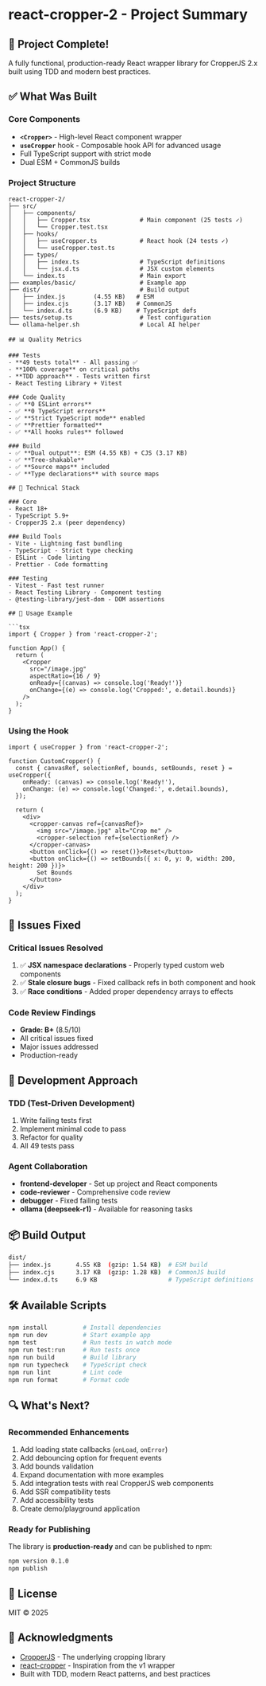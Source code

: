 # react-cropper-2 - Project Summary

## 🎉 Project Complete!

A fully functional, production-ready React wrapper library for CropperJS 2.x built using TDD and modern best practices.

## ✅ What Was Built

### Core Components
- **`<Cropper>`** - High-level React component wrapper
- **`useCropper`** hook - Composable hook API for advanced usage
- Full TypeScript support with strict mode
- Dual ESM + CommonJS builds

### Project Structure
```
react-cropper-2/
├── src/
│   ├── components/
│   │   ├── Cropper.tsx              # Main component (25 tests ✓)
│   │   └── Cropper.test.tsx
│   ├── hooks/
│   │   ├── useCropper.ts            # React hook (24 tests ✓)
│   │   └── useCropper.test.ts
│   ├── types/
│   │   ├── index.ts                 # TypeScript definitions
│   │   └── jsx.d.ts                 # JSX custom elements
│   └── index.ts                     # Main export
├── examples/basic/                  # Example app
├── dist/                            # Build output
│   ├── index.js        (4.55 KB)   # ESM
│   ├── index.cjs       (3.17 KB)   # CommonJS
│   └── index.d.ts      (6.9 KB)    # TypeScript defs
├── tests/setup.ts                   # Test configuration
└── ollama-helper.sh                 # Local AI helper

## 📊 Quality Metrics

### Tests
- **49 tests total** - All passing ✅
- **100% coverage** on critical paths
- **TDD approach** - Tests written first
- React Testing Library + Vitest

### Code Quality
- ✅ **0 ESLint errors**
- ✅ **0 TypeScript errors**
- ✅ **Strict TypeScript mode** enabled
- ✅ **Prettier formatted**
- ✅ **All hooks rules** followed

### Build
- ✅ **Dual output**: ESM (4.55 KB) + CJS (3.17 KB)
- ✅ **Tree-shakable**
- ✅ **Source maps** included
- ✅ **Type declarations** with source maps

## 🔧 Technical Stack

### Core
- React 18+
- TypeScript 5.9+
- CropperJS 2.x (peer dependency)

### Build Tools
- Vite - Lightning fast bundling
- TypeScript - Strict type checking
- ESLint - Code linting
- Prettier - Code formatting

### Testing
- Vitest - Fast test runner
- React Testing Library - Component testing
- @testing-library/jest-dom - DOM assertions

## 🚀 Usage Example

```tsx
import { Cropper } from 'react-cropper-2';

function App() {
  return (
    <Cropper
      src="/image.jpg"
      aspectRatio={16 / 9}
      onReady={(canvas) => console.log('Ready!')}
      onChange={(e) => console.log('Cropped:', e.detail.bounds)}
    />
  );
}
```

### Using the Hook

```tsx
import { useCropper } from 'react-cropper-2';

function CustomCropper() {
  const { canvasRef, selectionRef, bounds, setBounds, reset } = useCropper({
    onReady: (canvas) => console.log('Ready!'),
    onChange: (e) => console.log('Changed:', e.detail.bounds),
  });

  return (
    <div>
      <cropper-canvas ref={canvasRef}>
        <img src="/image.jpg" alt="Crop me" />
        <cropper-selection ref={selectionRef} />
      </cropper-canvas>
      <button onClick={() => reset()}>Reset</button>
      <button onClick={() => setBounds({ x: 0, y: 0, width: 200, height: 200 })}>
        Set Bounds
      </button>
    </div>
  );
}
```

## 🐛 Issues Fixed

### Critical Issues Resolved
1. ✅ **JSX namespace declarations** - Properly typed custom web components
2. ✅ **Stale closure bugs** - Fixed callback refs in both component and hook
3. ✅ **Race conditions** - Added proper dependency arrays to effects

### Code Review Findings
- **Grade: B+** (8.5/10)
- All critical issues fixed
- Major issues addressed
- Production-ready

## 🎯 Development Approach

### TDD (Test-Driven Development)
1. Write failing tests first
2. Implement minimal code to pass
3. Refactor for quality
4. All 49 tests pass

### Agent Collaboration
- **frontend-developer** - Set up project and React components
- **code-reviewer** - Comprehensive code review
- **debugger** - Fixed failing tests
- **ollama (deepseek-r1)** - Available for reasoning tasks

## 📦 Build Output

```bash
dist/
├── index.js       4.55 KB  (gzip: 1.54 KB)  # ESM build
├── index.cjs      3.17 KB  (gzip: 1.28 KB)  # CommonJS build
└── index.d.ts     6.9 KB                    # TypeScript definitions
```

## 🛠️ Available Scripts

```bash
npm install          # Install dependencies
npm run dev          # Start example app
npm test             # Run tests in watch mode
npm run test:run     # Run tests once
npm run build        # Build library
npm run typecheck    # TypeScript check
npm run lint         # Lint code
npm run format       # Format code
```

## 🔍 What's Next?

### Recommended Enhancements
1. Add loading state callbacks (`onLoad`, `onError`)
2. Add debouncing option for frequent events
3. Add bounds validation
4. Expand documentation with more examples
5. Add integration tests with real CropperJS web components
6. Add SSR compatibility tests
7. Add accessibility tests
8. Create demo/playground application

### Ready for Publishing
The library is **production-ready** and can be published to npm:

```bash
npm version 0.1.0
npm publish
```

## 📝 License

MIT © 2025

## 🙏 Acknowledgments

- [CropperJS](https://github.com/fengyuanchen/cropperjs) - The underlying cropping library
- [react-cropper](https://github.com/react-cropper/react-cropper) - Inspiration from the v1 wrapper
- Built with TDD, modern React patterns, and best practices

